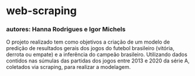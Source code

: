 # web-scraping
### autores: Hanna Rodrigues e Igor Michels

O projeto realizado tem como objetivos a criação de um modelo de predição de resultados gerais dos jogos do futebol brasileiro (vitória, derrota ou empate) e a inferência do campeão brasileiro. Utilizando dados contidos nas súmulas das partidas dos jogos entre 2013 e 2020 da série A, coletados via scraping, para realizar a modelagem.
